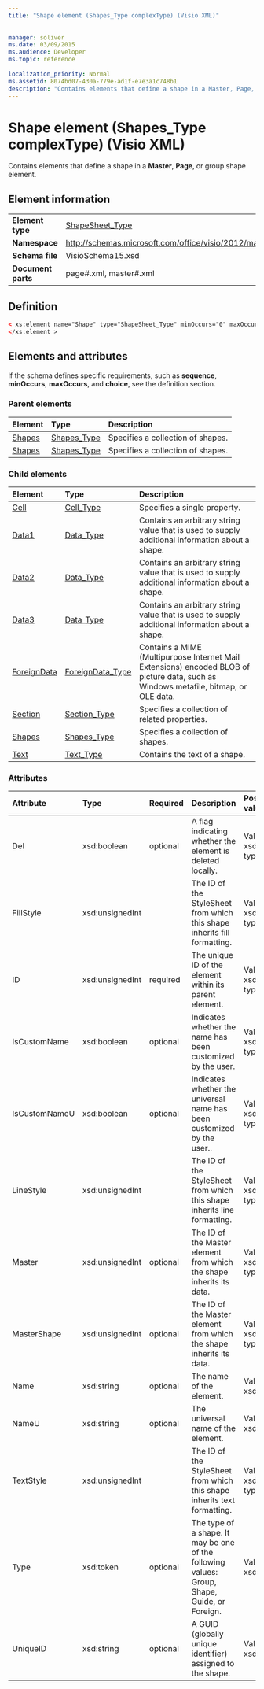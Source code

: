 ```yaml
---
title: "Shape element (Shapes_Type complexType) (Visio XML)"
 
 
manager: soliver
ms.date: 03/09/2015
ms.audience: Developer
ms.topic: reference
 
localization_priority: Normal
ms.assetid: 8074bd07-430a-779e-ad1f-e7e3a1c748b1
description: "Contains elements that define a shape in a Master, Page, or group shape element."
---
```


# Shape element (Shapes_Type complexType) (Visio XML)

Contains elements that define a shape in a **Master**, **Page**, or group shape element.
  
## Element information

|||
|:-----|:-----|
|**Element type** <br/> |[ShapeSheet_Type](shapesheet_type-complextypevisio-xml.md) <br/> |
|**Namespace** <br/> |http://schemas.microsoft.com/office/visio/2012/main  <br/> |
|**Schema file** <br/> |VisioSchema15.xsd  <br/> |
|**Document parts** <br/> |page#.xml, master#.xml  <br/> |
   
## Definition

```XML
< xs:element name="Shape" type="ShapeSheet_Type" minOccurs="0" maxOccurs="unbounded" >
</xs:element >
```

## Elements and attributes

If the schema defines specific requirements, such as **sequence**, **minOccurs**, **maxOccurs**, and **choice**, see the definition section. 
  
### Parent elements

|**Element**|**Type**|**Description**|
|:-----|:-----|:-----|
|[Shapes](shapes-element-pagecontents_type-complextypevisio-xml.md) <br/> |[Shapes_Type](shapes_type-complextypevisio-xml.md) <br/> |Specifies a collection of shapes.  <br/> |
|[Shapes](shapes-element-pagecontents_type-complextypevisio-xml.md) <br/> |[Shapes_Type](shapes_type-complextypevisio-xml.md) <br/> |Specifies a collection of shapes.  <br/> |
   
### Child elements

|**Element**|**Type**|**Description**|
|:-----|:-----|:-----|
|[Cell](cell-elementvisio-xml.md) <br/> |[Cell_Type](cell_type-complextypevisio-xml.md) <br/> |Specifies a single property.  <br/> |
|[Data1](data1-element-shapesheet_type-complextypevisio-xml.md) <br/> |[Data_Type](data_type-complextypevisio-xml.md) <br/> |Contains an arbitrary string value that is used to supply additional information about a shape.  <br/> |
|[Data2](data2-element-shapesheet_type-complextypevisio-xml.md) <br/> |[Data_Type](data_type-complextypevisio-xml.md) <br/> |Contains an arbitrary string value that is used to supply additional information about a shape.  <br/> |
|[Data3](data3-element-shapesheet_type-complextypevisio-xml.md) <br/> |[Data_Type](data_type-complextypevisio-xml.md) <br/> |Contains an arbitrary string value that is used to supply additional information about a shape.  <br/> |
|[ForeignData](foreigndata-element-shapesheet_type-complextypevisio-xml.md) <br/> |[ForeignData_Type](foreigndata_type-complextypevisio-xml.md) <br/> |Contains a MIME (Multipurpose Internet Mail Extensions) encoded BLOB of picture data, such as Windows metafile, bitmap, or OLE data.  <br/> |
|[Section](section-element-sheet_type-complextypevisio-xml.md) <br/> |[Section_Type](section_type-complextypevisio-xml.md) <br/> |Specifies a collection of related properties.  <br/> |
|[Shapes](shapes-element-shapesheet_type-complextypevisio-xml.md) <br/> |[Shapes_Type](shapes_type-complextypevisio-xml.md) <br/> |Specifies a collection of shapes.  <br/> |
|[Text](text-element-shapesheet_type-complextypevisio-xml.md) <br/> |[Text_Type](text_type-complextypevisio-xml.md) <br/> |Contains the text of a shape.  <br/> |
   
### Attributes

|**Attribute**|**Type**|**Required**|**Description**|**Possible values**|
|:-----|:-----|:-----|:-----|:-----|
|Del  <br/> |xsd:boolean  <br/> |optional  <br/> |A flag indicating whether the element is deleted locally.  <br/> |Values of the xsd:boolean type.  <br/> |
|FillStyle  <br/> |xsd:unsignedInt  <br/> ||The ID of the StyleSheet from which this shape inherits fill formatting.  <br/> |Values of the xsd:unsignedInt type.  <br/> |
|ID  <br/> |xsd:unsignedInt  <br/> |required  <br/> |The unique ID of the element within its parent element.  <br/> |Values of the xsd:unsignedInt type.  <br/> |
|IsCustomName  <br/> |xsd:boolean  <br/> |optional  <br/> |Indicates whether the name has been customized by the user.  <br/> |Values of the xsd:boolean type.  <br/> |
|IsCustomNameU  <br/> |xsd:boolean  <br/> |optional  <br/> |Indicates whether the universal name has been customized by the user..  <br/> |Values of the xsd:boolean type.  <br/> |
|LineStyle  <br/> |xsd:unsignedInt  <br/> ||The ID of the StyleSheet from which this shape inherits line formatting.  <br/> |Values of the xsd:unsignedInt type.  <br/> |
|Master  <br/> |xsd:unsignedInt  <br/> |optional  <br/> |The ID of the Master element from which the shape inherits its data.  <br/> |Values of the xsd:unsignedInt type.  <br/> |
|MasterShape  <br/> |xsd:unsignedInt  <br/> |optional  <br/> |The ID of the Master element from which the shape inherits its data.  <br/> |Values of the xsd:unsignedInt type.  <br/> |
|Name  <br/> |xsd:string  <br/> |optional  <br/> |The name of the element.  <br/> |Values of the xsd:string type.  <br/> |
|NameU  <br/> |xsd:string  <br/> |optional  <br/> |The universal name of the element.  <br/> |Values of the xsd:string type.  <br/> |
|TextStyle  <br/> |xsd:unsignedInt  <br/> ||The ID of the StyleSheet from which this shape inherits text formatting.  <br/> |Values of the xsd:unsignedInt type.  <br/> |
|Type  <br/> |xsd:token  <br/> |optional  <br/> |The type of a shape. It may be one of the following values: Group, Shape, Guide, or Foreign.  <br/> |Values of the xsd:token type.  <br/> |
|UniqueID  <br/> |xsd:string  <br/> |optional  <br/> |A GUID (globally unique identifier) assigned to the shape.  <br/> |Values of the xsd:string type.  <br/> |
   

